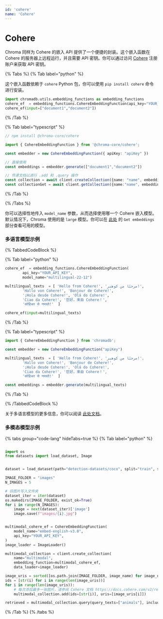 ```yaml
---
id: 'cohere'
name: 'Cohere'
---
```


# Cohere

Chroma 同样为 Cohere 的嵌入 API 提供了一个便捷的封装。这个嵌入函数在 Cohere 的服务器上远程运行，并且需要 API 密钥。你可以通过访问 [Cohere](https://dashboard.cohere.ai/welcome/register) 注册账户来获取 API 密钥。

{% Tabs %}
{% Tab label="python" %}

这个嵌入函数依赖于 `cohere` Python 包，你可以使用 `pip install cohere` 命令进行安装。

```python
import chromadb.utils.embedding_functions as embedding_functions
cohere_ef  = embedding_functions.CohereEmbeddingFunction(api_key="YOUR_API_KEY",  model_name="large")
cohere_ef(input=["document1","document2"])
```

{% /Tab %}

{% Tab label="typescript" %}

```typescript
// npm install @chroma-core/cohere

import { CohereEmbeddingFunction } from '@chroma-core/cohere';

const embedder = new CohereEmbeddingFunction({ apiKey: "apiKey" })

// 直接使用
const embeddings = embedder.generate(["document1","document2"])

// 传递文档以进行 .add 和 .query 操作
const collection = await client.createCollection({name: "name", embeddingFunction: embedder})
const collectionGet = await client.getCollection({name:"name", embeddingFunction: embedder})
```

{% /Tab %}

{% /Tabs %}

你可以选择性地传入 `model_name` 参数，从而选择使用哪一个 Cohere 嵌入模型。默认情况下，Chroma 使用的是 `large` 模型。你可以在 [此处](https://docs.cohere.ai/reference/embed) 的 `Get embeddings` 部分查看可用的模型。

### 多语言模型示例

{% TabbedCodeBlock %}

{% Tab label="python" %}

```python
cohere_ef  = embedding_functions.CohereEmbeddingFunction(
        api_key="YOUR_API_KEY",
        model_name="multilingual-22-12")

multilingual_texts  = [ 'Hello from Cohere!', 'مرحبًا من كوهير!',
        'Hallo von Cohere!', 'Bonjour de Cohere!',
        '¡Hola desde Cohere!', 'Olá do Cohere!',
        'Ciao da Cohere!', '您好，来自 Cohere！',
        'कोहिअर से नमस्ते!'  ]

cohere_ef(input=multilingual_texts)

```

{% /Tab %}

{% Tab label="typescript" %}

```typescript
import { CohereEmbeddingFunction } from 'chromadb';

const embedder = new CohereEmbeddingFunction("apiKey")

multilingual_texts  = [ 'Hello from Cohere!', 'مرحبًا من كوهير!',
        'Hallo von Cohere!', 'Bonjour de Cohere!',
        '¡Hola desde Cohere!', 'Olá do Cohere!',
        'Ciao da Cohere!', '您好，来自 Cohere！',
        'कोहिअर से नमस्ते!'  ]

const embeddings = embedder.generate(multilingual_texts)

```

{% /Tab %}

{% /TabbedCodeBlock %}

关于多语言模型的更多信息，你可以阅读 [此处文档](https://docs.cohere.ai/docs/multilingual-language-models)。

### 多模态模型示例

{% tabs group="code-lang" hideTabs=true %}
{% Tab label="python" %}

```python

import os
from datasets import load_dataset, Image


dataset = load_dataset(path="detection-datasets/coco", split="train", streaming=True)

IMAGE_FOLDER = "images"
N_IMAGES = 5

# 将图片写入文件夹
dataset_iter = iter(dataset)
os.makedirs(IMAGE_FOLDER, exist_ok=True)
for i in range(N_IMAGES):
    image = next(dataset_iter)['image']
    image.save(f"images/{i}.jpg")


multimodal_cohere_ef = CohereEmbeddingFunction(
    model_name="embed-english-v3.0",
    api_key="YOUR_API_KEY",
)
image_loader = ImageLoader()

multimodal_collection = client.create_collection(
    name="multimodal",
    embedding_function=multimodal_cohere_ef,
    data_loader=image_loader)

image_uris = sorted([os.path.join(IMAGE_FOLDER, image_name) for image_name in os.listdir(IMAGE_FOLDER)])
ids = [str(i) for i in range(len(image_uris))]
for i in range(len(image_uris)):
    # 每次添加最多一张图片，请参阅 Cohere 文档 https://docs.cohere.com/v2/reference/embed#request.body.images
    multimodal_collection.add(ids=[str(i)], uris=[image_uris[i]])

retrieved = multimodal_collection.query(query_texts=["animals"], include=['data'], n_results=3)

```

{% /Tab %}
{% /tabs %}